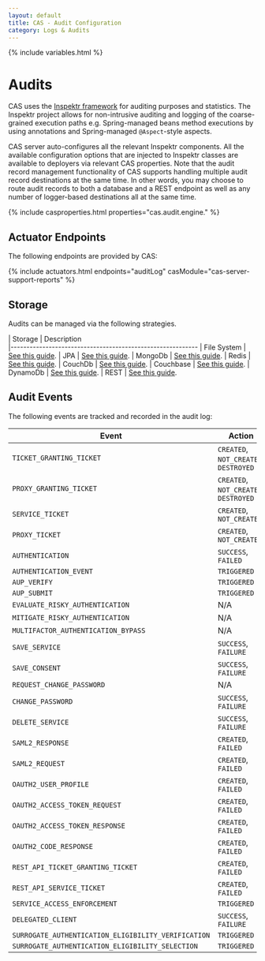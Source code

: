 ```yaml
---
layout: default
title: CAS - Audit Configuration
category: Logs & Audits
---
```

{% include variables.html %}

# Audits

CAS uses the [Inspektr framework](https://github.com/apereo/inspektr) for auditing purposes
and statistics. The Inspektr project allows for non-intrusive auditing and logging of the
coarse-grained execution paths e.g. Spring-managed beans method executions by using annotations
and Spring-managed `@Aspect`-style aspects.

CAS server auto-configures all the relevant Inspektr components. All the available configuration
options that are injected to Inspektr classes are available to deployers via relevant CAS properties. 
Note that the audit record management functionality of CAS supports handling multiple audit 
record destinations at the same time. In other words, you may choose to route audit records 
to both a database and a REST endpoint as well as any number of logger-based destinations all at the same time.

{% include casproperties.html properties="cas.audit.engine." %}

## Actuator Endpoints

The following endpoints are provided by CAS:

{% include actuators.html endpoints="auditLog" casModule="cas-server-support-reports" %}
     
## Storage

Audits can be managed via the following strategies.

| Storage          | Description                                         
|-----------------------------------------------------------
| File System      | [See this guide](Audits-File.html).
| JPA              | [See this guide](Audits-Database.html).
| MongoDb          | [See this guide](Audits-MongoDb.html).
| Redis            | [See this guide](Audits-Redis.html).
| CouchDb          | [See this guide](Audits-CouchDb.html).
| Couchbase        | [See this guide](Audits-Couchbase.html).
| DynamoDb         | [See this guide](Audits-DynamoDb.html).
| REST             | [See this guide](Audits-REST.html).

## Audit Events

The following events are tracked and recorded in the audit log:

| Event                                 | Action
|---------------------------------------|--------------------------------------
| `TICKET_GRANTING_TICKET`              | `CREATED`, `NOT_CREATED`, `DESTROYED`
| `PROXY_GRANTING_TICKET`               | `CREATED`, `NOT_CREATED`, `DESTROYED`
| `SERVICE_TICKET`                      | `CREATED`, `NOT_CREATED`
| `PROXY_TICKET`                        | `CREATED`, `NOT_CREATED`
| `AUTHENTICATION`                      | `SUCCESS`, `FAILED`
| `AUTHENTICATION_EVENT`                | `TRIGGERED`
| `AUP_VERIFY`                          | `TRIGGERED`
| `AUP_SUBMIT`                          | `TRIGGERED`
| `EVALUATE_RISKY_AUTHENTICATION`       | N/A
| `MITIGATE_RISKY_AUTHENTICATION`       | N/A
| `MULTIFACTOR_AUTHENTICATION_BYPASS`   | N/A
| `SAVE_SERVICE`                        | `SUCCESS`, `FAILURE`
| `SAVE_CONSENT`                        | `SUCCESS`, `FAILURE`
| `REQUEST_CHANGE_PASSWORD`             | N/A
| `CHANGE_PASSWORD`                     | `SUCCESS`, `FAILURE`
| `DELETE_SERVICE`                      | `SUCCESS`, `FAILURE`
| `SAML2_RESPONSE`                      | `CREATED`, `FAILED`
| `SAML2_REQUEST`                       | `CREATED`, `FAILED`
| `OAUTH2_USER_PROFILE`                 | `CREATED`, `FAILED`
| `OAUTH2_ACCESS_TOKEN_REQUEST`         | `CREATED`, `FAILED`
| `OAUTH2_ACCESS_TOKEN_RESPONSE`        | `CREATED`, `FAILED`
| `OAUTH2_CODE_RESPONSE`                | `CREATED`, `FAILED`
| `REST_API_TICKET_GRANTING_TICKET`     | `CREATED`, `FAILED`
| `REST_API_SERVICE_TICKET`             | `CREATED`, `FAILED`
| `SERVICE_ACCESS_ENFORCEMENT`          | `TRIGGERED`
| `DELEGATED_CLIENT`                    | `SUCCESS`, `FAILURE`
| `SURROGATE_AUTHENTICATION_ELIGIBILITY_VERIFICATION`          | `TRIGGERED`
| `SURROGATE_AUTHENTICATION_ELIGIBILITY_SELECTION`             | `TRIGGERED`
